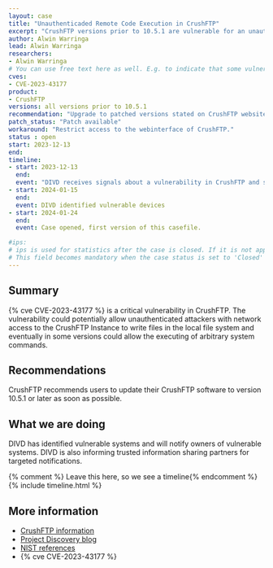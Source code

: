 ```yaml
---
layout: case  
title: "Unauthenticaded Remote Code Execution in CrushFTP"
excerpt: "CrushFTP versions prior to 10.5.1 are vulnerable for an unauthenticated remote code execution vulnerability"
author: Alwin Warringa
lead: Alwin Warringa
researchers:
- Alwin Warringa
# You can use free text here as well. E.g. to indicate that some vulnerabilities don't have CVEs assigned (yet).
cves:
- CVE-2023-43177
product: 
- CrushFTP
versions: all versions prior to 10.5.1
recommendation: "Upgrade to patched versions stated on CrushFTP website"
patch_status: "Patch available"
workaround: "Restrict access to the webinterface of CrushFTP."
status : open
start: 2023-12-13
end: 
timeline:
- start: 2023-12-13
  end:
  event: "DIVD receives signals about a vulnerability in CrushFTP and starts fingerprinting."
- start: 2024-01-15
  end:
  event: DIVD identified vulnerable devices
- start: 2024-01-24
  end:
  event: Case opened, first version of this casefile.

#ips: 
# ips is used for statistics after the case is closed. If it is not applicable, you can set IPs to n/a (e.g. stolen credentials)
# This field becomes mandatory when the case status is set to 'Closed'
---
```

## Summary
{% cve CVE-2023-43177 %} is a critical vulnerability in CrushFTP. The vulnerability could potentially allow unauthenticated attackers with network access to the CrushFTP Instance to write files in the local file system and eventually in some versions could allow the executing of arbitrary system commands. 

## Recommendations
CrushFTP recommends users to update their CrushFTP software to version 10.5.1 or later as soon as possible. 

## What we are doing
DIVD has identified vulnerable systems and will notify owners of vulnerable systems. DIVD is also informing trusted information sharing partners for targeted notifications.
 
{% comment %}  Leave this here, so we see a timeline{% endcomment %}
{% include timeline.html %}
 
## More information
* [CrushFTP information](https://crushftp.com/crush10wiki/Wiki.jsp?page=Update)
* [Project Discovery blog](https://blog.projectdiscovery.io/crushftp-rce/)
* [NIST references](https://nvd.nist.gov/vuln/detail/CVE-2023-43177)
* {% cve CVE-2023-43177 %}
